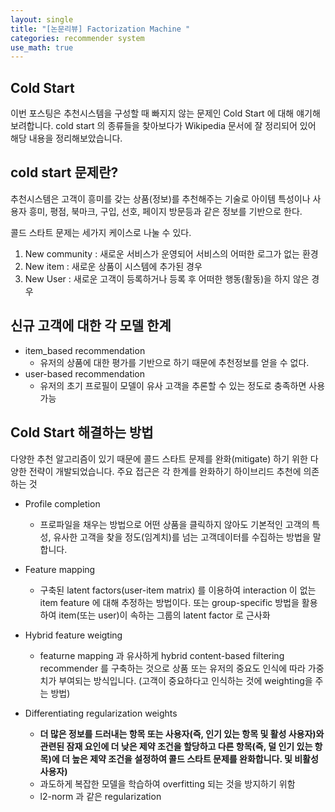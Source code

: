 ```yaml
---
layout: single
title: "[논문리뷰] Factorization Machine "
categories: recommender system
use_math: true
--- 
```


## Cold Start

이번 포스팅은 추천시스템을  구성할 때 빠지지 않는 문제인 Cold Start 에 대해 얘기해보려합니다. cold start 의 종류들을 찾아보다가 Wikipedia 문서에 잘 정리되어 있어 해당 내용을 정리해보았습니다. 

## cold start 문제란?

추천시스템은 고객이 흥미를 갖는 상품(정보)를 추천해주는 기술로 아이템 특성이나 사용자 흥미, 평점, 북마크, 구입, 선호, 페이지 방문등과 같은 정보를 기반으로 한다. 


콜드 스타트 문제는 세가지 케이스로 나눌 수 있다. 

1. New community : 새로운 서비스가 운영되어 서비스의 어떠한 로그가 없는 환경
2. New item : 새로운 상품이 시스템에 추가된 경우
3. New User : 새로운 고객이 등록하거나 등록 후 어떠한 행동(활동)을 하지 않은 경우


## 신규 고객에 대한 각 모델 한계



- item_based recommendation
    - 유저의 상품에 대한 평가를 기반으로 하기 때문에 추천정보를 얻을 수 없다.
- user-based recommendation
    - 유저의 초기 프로필이 모델이 유사 고객을 추론할 수 있는 정도로 충족하면 사용가능
    



## Cold Start 해결하는 방법



다양한 추천 알고리즘이 있기 때문에 콜드 스타트 문제를 완화(mitigate) 하기 위한 다양한 전략이 개발되었습니다. 주요 접근은 각 한계를 완화하기 하이브리드 추천에 의존하는 것 

- Profile completion
    - 프로파일을 채우는 방법으로 어떤 상품을 클릭하지 않아도 기본적인 고객의 특성, 유사한 고객을 찾을 정도(임계치)를 넘는 고객데이터를 수집하는 방법을 말합니다.
    
- Feature mapping
    - 구축된 latent factors(user-item matrix) 를 이용하여 interaction 이 없는 item feature 에 대해 추정하는 방법이다. 또는 group-specific 방법을 활용하여 item(또는 user)이 속하는 그룹의 latent factor 로 근사화
- Hybrid feature weigting
    - featurne mapping 과 유사하게 hybrid content-based filtering recommender 를 구축하는 것으로 상품 또는 유저의 중요도 인식에 따라 가중치가 부여되는 방식입니다. (고객이 중요하다고 인식하는 것에 weighting을 주는 방법)
- Differentiating regularization weights
    - **더 많은 정보를 드러내는 항목 또는 사용자(즉, 인기 있는 항목 및 활성 사용자)와 관련된 잠재 요인에 더 낮은 제약 조건을 할당하고 다른 항목(즉, 덜 인기 있는 항목)에 더 높은 제약 조건을 설정하여 콜드 스타트 문제를 완화합니다. 및 비활성 사용자)**
    - 과도하게 복잡한 모델을 학습하여 overfitting 되는 것을 방지하기 위함
    - l2-norm 과 같은 regularization


```python

```


```python

```


```python

```


```python

```
